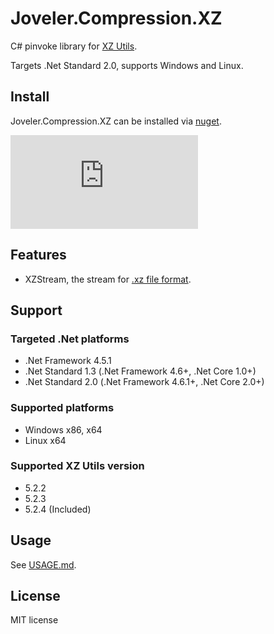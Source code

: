 # Joveler.Compression.XZ

C# pinvoke library for [XZ Utils](https://tukaani.org/xz/).

Targets .Net Standard 2.0, supports Windows and Linux.

## Install

Joveler.Compression.XZ can be installed via [nuget](https://www.nuget.org/packages/Joveler.Compression.XZ/).

[![NuGet](https://buildstats.info/nuget/Joveler.Compression.XZ)](https://www.nuget.org/packages/Joveler.Compression.XZ)

## Features

- XZStream, the stream for [.xz file format](https://tukaani.org/xz/xz-file-format.txt).

## Support

### Targeted .Net platforms

- .Net Framework 4.5.1
- .Net Standard 1.3 (.Net Framework 4.6+, .Net Core 1.0+)
- .Net Standard 2.0 (.Net Framework 4.6.1+, .Net Core 2.0+)

### Supported platforms

- Windows x86, x64
- Linux x64

### Supported XZ Utils version

- 5.2.2
- 5.2.3
- 5.2.4 (Included)

## Usage

See [USAGE.md](./USAGE.md).

## License

MIT license
